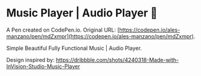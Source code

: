 # Music Player | Audio Player 🎵

A Pen created on CodePen.io. Original URL: [https://codepen.io/ales-manzano/pen/mdZxmpr](https://codepen.io/ales-manzano/pen/mdZxmpr).

Simple Beautiful Fully Functional Music | Audio Player.

Design inspired by: https://dribbble.com/shots/4240318-Made-with-InVision-Studio-Music-Player
